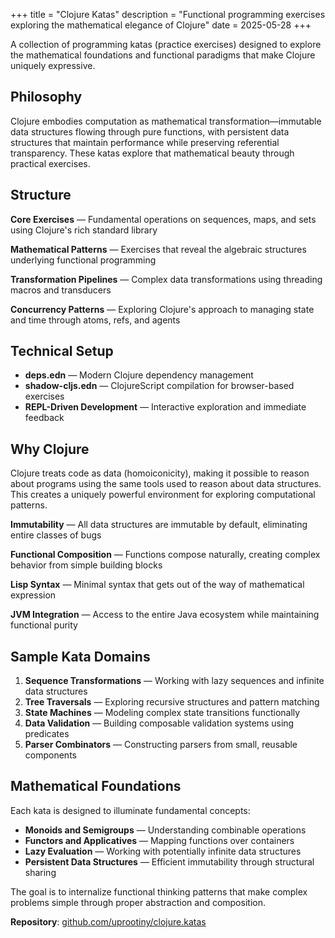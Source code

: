 +++
title = "Clojure Katas"
description = "Functional programming exercises exploring the mathematical elegance of Clojure"
date = 2025-05-28
+++

A collection of programming katas (practice exercises) designed to explore the mathematical foundations and functional paradigms that make Clojure uniquely expressive.

## Philosophy

Clojure embodies computation as mathematical transformation—immutable data structures flowing through pure functions, with persistent data structures that maintain performance while preserving referential transparency. These katas explore that mathematical beauty through practical exercises.

## Structure

**Core Exercises** — Fundamental operations on sequences, maps, and sets using Clojure's rich standard library

**Mathematical Patterns** — Exercises that reveal the algebraic structures underlying functional programming

**Transformation Pipelines** — Complex data transformations using threading macros and transducers

**Concurrency Patterns** — Exploring Clojure's approach to managing state and time through atoms, refs, and agents

## Technical Setup

- **deps.edn** — Modern Clojure dependency management
- **shadow-cljs.edn** — ClojureScript compilation for browser-based exercises
- **REPL-Driven Development** — Interactive exploration and immediate feedback

## Why Clojure

Clojure treats code as data (homoiconicity), making it possible to reason about programs using the same tools used to reason about data structures. This creates a uniquely powerful environment for exploring computational patterns.

**Immutability** — All data structures are immutable by default, eliminating entire classes of bugs

**Functional Composition** — Functions compose naturally, creating complex behavior from simple building blocks

**Lisp Syntax** — Minimal syntax that gets out of the way of mathematical expression

**JVM Integration** — Access to the entire Java ecosystem while maintaining functional purity

## Sample Kata Domains

1. **Sequence Transformations** — Working with lazy sequences and infinite data structures
2. **Tree Traversals** — Exploring recursive structures and pattern matching
3. **State Machines** — Modeling complex state transitions functionally
4. **Data Validation** — Building composable validation systems using predicates
5. **Parser Combinators** — Constructing parsers from small, reusable components

## Mathematical Foundations

Each kata is designed to illuminate fundamental concepts:
- **Monoids and Semigroups** — Understanding combinable operations
- **Functors and Applicatives** — Mapping functions over containers
- **Lazy Evaluation** — Working with potentially infinite data structures
- **Persistent Data Structures** — Efficient immutability through structural sharing

The goal is to internalize functional thinking patterns that make complex problems simple through proper abstraction and composition.

**Repository**: [github.com/uprootiny/clojure.katas](https://github.com/uprootiny/clojure.katas)